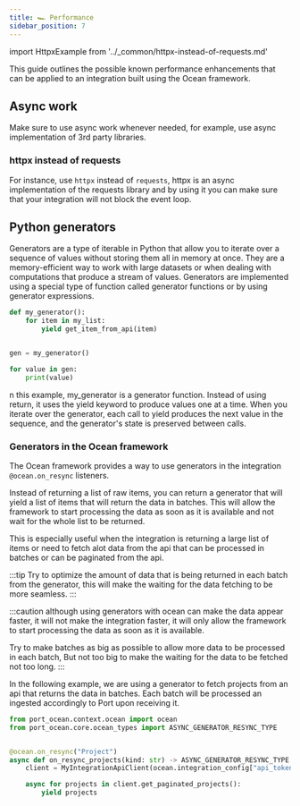```yaml
---
title: 🏎️ Performance
sidebar_position: 7
---
```


import HttpxExample from '../_common/httpx-instead-of-requests.md'

This guide outlines the possible known performance enhancements that can be applied to an integration built using the
Ocean framework.

## Async work

Make sure to use async work whenever needed, for example, use async implementation of 3rd party libraries.

### httpx instead of requests

For instance, use `httpx` instead of `requests`, httpx is an async implementation of the requests library and by using
it you can make sure that your integration will not block the event loop.

<HttpxExample />

## Python generators

Generators are a type of iterable in Python that allow you to iterate over a sequence of values without storing them all
in memory at once. They are a memory-efficient way to work with large datasets or when dealing with computations that
produce a stream of values. Generators are implemented using a special type of function called generator functions or by
using generator expressions.

```python
def my_generator():
    for item in my_list:
        yield get_item_from_api(item)


gen = my_generator()

for value in gen:
    print(value)
```

n this example, my_generator is a generator function. Instead of using return, it uses the yield keyword to produce
values one at a time. When you iterate over the generator, each call to yield produces the next value in the sequence,
and the generator's state is preserved between calls.

### Generators in the Ocean framework

The Ocean framework provides a way to use generators in the integration `@ocean.on_resync` listeners.

Instead of returning a list of raw items, you can return a generator that will yield a list of items that will return
the data in batches. This will allow the framework to start processing the data as soon as it is available and not wait
for the whole list to be returned.

This is especially useful when the integration is returning a large list of items or need to fetch alot data from the
api that can be processed in batches or can be paginated from the api.

:::tip
Try to optimize the amount of data that is being returned in each batch from the generator, this will make the waiting
for the data fetching to be more seamless.
:::

:::caution
although using generators with ocean can make the data appear faster, it will not make the integration faster, it will
only allow the framework to start processing the data as soon as it is available.

Try to make batches as big as possible to allow more data to be processed in each batch, But not too big to make the
waiting for the data to be fetched not too long.
:::

In the following example, we are using a generator to fetch projects from an api that returns the data in batches.
Each batch will be processed an ingested accordingly to Port upon receiving it.

```python
from port_ocean.context.ocean import ocean
from port_ocean.core.ocean_types import ASYNC_GENERATOR_RESYNC_TYPE


@ocean.on_resync("Project")
async def on_resync_projects(kind: str) -> ASYNC_GENERATOR_RESYNC_TYPE:
    client = MyIntegrationApiClient(ocean.integration_config["api_token"])

    async for projects in client.get_paginated_projects():
        yield projects
```

